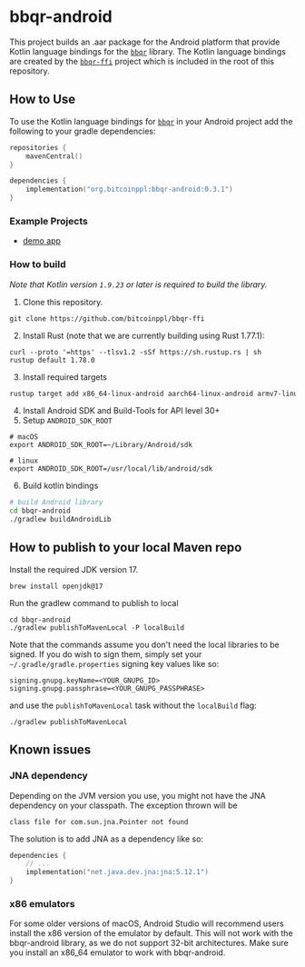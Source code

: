 # bbqr-android

This project builds an .aar package for the Android platform that provide Kotlin language bindings for the [`bbqr`] library. The Kotlin language bindings are created by the [`bbqr-ffi`] project which is included in the root of this repository.

## How to Use

To use the Kotlin language bindings for [`bbqr`] in your Android project add the following to your gradle dependencies:

```kotlin
repositories {
    mavenCentral()
}

dependencies {
    implementation("org.bitcoinppl:bbqr-android:0.3.1")
}
```

### Example Projects

- [demo app](https://github.com/bitcoinppl/bbqr-ffi/examples/android)

### How to build

_Note that Kotlin version `1.9.23` or later is required to build the library._

1. Clone this repository.

```shell
git clone https://github.com/bitcoinppl/bbqr-ffi
```

2. Install Rust (note that we are currently building using Rust 1.77.1):

```shell
curl --proto '=https' --tlsv1.2 -sSf https://sh.rustup.rs | sh
rustup default 1.78.0
```

3. Install required targets

```sh
rustup target add x86_64-linux-android aarch64-linux-android armv7-linux-androideabi
```

4. Install Android SDK and Build-Tools for API level 30+
5. Setup `ANDROID_SDK_ROOT`

```shell
# macOS
export ANDROID_SDK_ROOT=~/Library/Android/sdk

# linux
export ANDROID_SDK_ROOT=/usr/local/lib/android/sdk
```

6. Build kotlin bindings

```sh
# build Android library
cd bbqr-android
./gradlew buildAndroidLib
```

## How to publish to your local Maven repo

Install the required JDK version 17.

```shell
brew install openjdk@17
```

Run the gradlew command to publish to local

```shell
cd bbqr-android
./gradlew publishToMavenLocal -P localBuild
```

Note that the commands assume you don't need the local libraries to be signed. If you do wish to sign them, simply set your `~/.gradle/gradle.properties` signing key values like so:

```properties
signing.gnupg.keyName=<YOUR_GNUPG_ID>
signing.gnupg.passphrase=<YOUR_GNUPG_PASSPHRASE>
```

and use the `publishToMavenLocal` task without the `localBuild` flag:

```shell
./gradlew publishToMavenLocal
```

## Known issues

### JNA dependency

Depending on the JVM version you use, you might not have the JNA dependency on your classpath. The exception thrown will be

```shell
class file for com.sun.jna.Pointer not found
```

The solution is to add JNA as a dependency like so:

```kotlin
dependencies {
    // ...
    implementation("net.java.dev.jna:jna:5.12.1")
}
```

### x86 emulators

For some older versions of macOS, Android Studio will recommend users install the x86 version of the emulator by default. This will not work with the bbqr-android library, as we do not support 32-bit architectures. Make sure you install an x86_64 emulator to work with bbqr-android.

[`bbqr`]: https://github.com/satoshiportal/bbqr-rust
[`bbqr-ffi`]: https://github.com/bitcoinppl/bbqr-ffi
